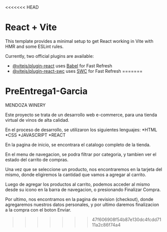 <<<<<<< HEAD
# React + Vite

This template provides a minimal setup to get React working in Vite with HMR and some ESLint rules.

Currently, two official plugins are available:

- [@vitejs/plugin-react](https://github.com/vitejs/vite-plugin-react/blob/main/packages/plugin-react/README.md) uses [Babel](https://babeljs.io/) for Fast Refresh
- [@vitejs/plugin-react-swc](https://github.com/vitejs/vite-plugin-react-swc) uses [SWC](https://swc.rs/) for Fast Refresh
=======

# PreEntrega1-Garcia

MENDOZA WINERY

Este proyecto se trata de un desarrollo web e-commerce, para una tienda virtual de vinos de alta calidad.

En el proceso de desarrollo, se utilizaron los siguientes lenguajes:
*HTML
*CSS
*JAVASCRIPT
*REACT

En la pagina de inicio, se encontrara el catalogo completo de la tienda.

En el menu de navegacion, se podra filtrar por categoria, y tambien ver el estado del carrito de compras.

Una vez que se seleccione un producto, nos encontraremos en la tarjeta del mismo, donde eligiremos la cantidad que vamos a agregar al carrito.

Luego de agregar los productos al carrito, podemos acceder al mismo desde su icono en la barra de navegacion, o presionando Finalizar Compra.

Por ultimo, nos encontramos en la pagina de revision (checkout), donde agregaremos nuestros datos personales, y por ultimo daremos finalizacion a la compra con el boton Enviar.

>>>>>>> 47f606908f54b87e130dc4fcdd7111a2c86f74a4
